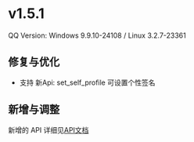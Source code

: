 # v1.5.1

QQ Version: Windows 9.9.10-24108 / Linux 3.2.7-23361

## 修复与优化
* 支持 新Api: set_self_profile 可设置个性签名

## 新增与调整


新增的 API 详细见[API文档](https://napneko.github.io/zh-CN/develop/extends_api)
